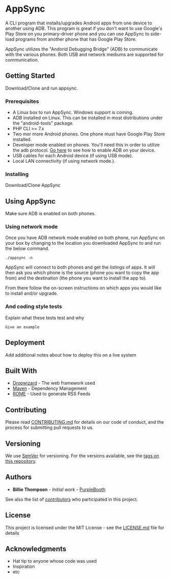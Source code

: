 # AppSync
A CLI program that installs/upgrades Android apps from one device to another using ADB.  This program
is great if you don't want to use Google's Play Store on you primary-driver phone and you can use AppSync to side-load programs from another phone that has Google Play Store.

AppSync utilizes the "Andorid Debugging Bridge" (ADB) to communicate with the various phones.  Both USB and network mediums are supported for communication.  

## Getting Started

Download/Clone and run appsync.

### Prerequisites

* A Linux box to run AppSync.  Windows support is coming.
* ADB installed on Linux.  This can be installed in most distributions under the "android-tools" package.
* PHP CLI >= 7.x
* Two mor more Android phones.  One phone must have Google Play Store installed.
* Developer mode enabled on phones.  You'll need this in order to utilize the adb protocol.  [Go here](https://developer.android.com/studio/command-line/adb) to see how to enable ADB on your device.
* USB cables for each Android device (if using USB mode).
* Local LAN connectivity (if using network mode.).

### Installing

Download/Clone AppSync

## Using AppSync

Make sure ADB is enabled on both phones.

### Using network mode

Once you have ADB network mode enabled on both phone, run AppSync on your box by changing to the
location you downloaded AppSync to and run the below command.

```
./appsync -n
```

AppSync will connect to both phones and get the listings of apps.  It will then ask you which phone
is the source (phone you want to copy the app from) and the destination (the phone you want to
install the app to).  

From there follow the on-screen instructions on which apps you would like to install and/or upgrade.

### And coding style tests

Explain what these tests test and why

```
Give an example
```

## Deployment

Add additional notes about how to deploy this on a live system

## Built With

* [Dropwizard](http://www.dropwizard.io/1.0.2/docs/) - The web framework used
* [Maven](https://maven.apache.org/) - Dependency Management
* [ROME](https://rometools.github.io/rome/) - Used to generate RSS Feeds

## Contributing

Please read [CONTRIBUTING.md](https://gist.github.com/PurpleBooth/b24679402957c63ec426) for details on our code of conduct, and the process for submitting pull requests to us.

## Versioning

We use [SemVer](http://semver.org/) for versioning. For the versions available, see the [tags on this repository](https://github.com/your/project/tags). 

## Authors

* **Billie Thompson** - *Initial work* - [PurpleBooth](https://github.com/PurpleBooth)

See also the list of [contributors](https://github.com/your/project/contributors) who participated in this project.

## License

This project is licensed under the MIT License - see the [LICENSE.md](LICENSE.md) file for details

## Acknowledgments

* Hat tip to anyone whose code was used
* Inspiration
* etc


